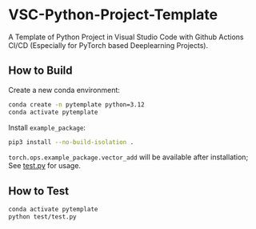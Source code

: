 # VSC-Python-Project-Template
A Template of Python Project in Visual Studio Code with Github Actions CI/CD (Especially for PyTorch based Deeplearning Projects).

## How to Build

Create a new conda environment:

```bash
conda create -n pytemplate python=3.12
conda activate pytemplate
```

Install `example_package`:

```bash
pip3 install --no-build-isolation .
```

`torch.ops.example_package.vector_add` will be available after installation; See [test.py](test/test.py) for usage.

## How to Test

```bash
conda activate pytemplate
python test/test.py
```